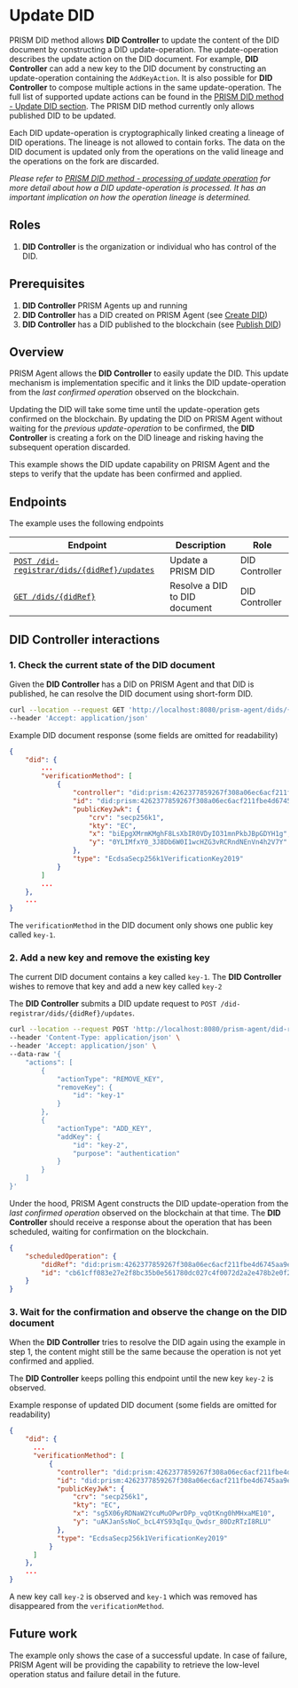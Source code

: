 # Update DID

PRISM DID method allows **DID Controller** to update the content of the DID document by constructing a DID update-operation.
The update-operation describes the update action on the DID document.
For example, **DID Controller** can add a new key to the DID document by constructing an update-operation containing the `AddKeyAction`.
It is also possible for **DID Controller** to compose multiple actions in the same update-operation.
The full list of supported update actions can be found in the [PRISM DID method - Update DID section](https://github.com/input-output-hk/prism-did-method-spec/blob/main/w3c-spec/PRISM-method.md#update-did).
The PRISM DID method currently only allows published DID to be updated.

Each DID update-operation is cryptographically linked creating a lineage of DID operations.
The lineage is not allowed to contain forks.
The data on the DID document is updated only from the operations on the valid lineage and the operations on the fork are discarded.

*Please refer to [PRISM DID method - processing of update operation](https://github.com/input-output-hk/prism-did-method-spec/blob/main/w3c-spec/PRISM-method.md#processing-of-updatedidoperations) for more detail about how a DID update-operation is processed.*
*It has an important implication on how the operation lineage is determined.*

## Roles

1. **DID Controller** is the organization or individual who has control of the DID.

## Prerequisites

1. **DID Controller** PRISM Agents up and running
2. **DID Controller** has a DID created on PRISM Agent (see [Create DID](./create.md))
3. **DID Controller** has a DID published to the blockchain (see [Publish DID](./publish.md))

## Overview

PRISM Agent allows the **DID Controller** to easily update the DID.
This update mechanism is implementation specific and it links the DID update-operation from the *last confirmed operation* observed on the blockchain.

Updating the DID will take some time until the update-operation gets confirmed on the blockchain.
By updating the DID on PRISM Agent without waiting for the *previous update-operation* to be confirmed, the **DID Controller** is creating a fork on the DID lineage and risking having the subsequent operation discarded.

This example shows the DID update capability on PRISM Agent and the steps to verify that the update has been confirmed and applied.

## Endpoints

The example uses the following endpoints

| Endpoint                                                                                                | Description                   | Role           |
|---------------------------------------------------------------------------------------------------------|-------------------------------|----------------|
| [`POST /did-registrar/dids/{didRef}/updates`](/agent-api/#tag/DID-Registrar/operation/updateManagedDid) | Update a PRISM DID            | DID Controller |
| [`GET /dids/{didRef}`](/agent-api/#tag/DID/operation/getDid)                                            | Resolve a DID to DID document | DID Controller |

## DID Controller interactions

### 1. Check the current state of the DID document

Given the **DID Controller** has a DID on PRISM Agent and that DID is published, he can resolve the DID document using short-form DID.

```bash
curl --location --request GET 'http://localhost:8080/prism-agent/dids/{didRef}' \
--header 'Accept: application/json'
```

Example DID document response (some fields are omitted for readability)

```json
{
    "did": {
        ...
        "verificationMethod": [
            {
                "controller": "did:prism:4262377859267f308a06ec6acf211fbe4d6745aa9e637e04548771169616fb86",
                "id": "did:prism:4262377859267f308a06ec6acf211fbe4d6745aa9e637e04548771169616fb86#key-1",
                "publicKeyJwk": {
                    "crv": "secp256k1",
                    "kty": "EC",
                    "x": "biEpgXMrmKMghF8LsXbIR0VDyIO31mnPkbJBpGDYH1g",
                    "y": "0YLIMfxY0_3J8Db6W0I1wcHZG3vRCRndNEnVn4h2V7Y"
                },
                "type": "EcdsaSecp256k1VerificationKey2019"
            }
        ]
        ...
    },
    ...
}
```
The `verificationMethod` in the DID document only shows one public key called `key-1`.

### 2. Add a new key and remove the existing key

The current DID document contains a key called `key-1`.
The **DID Controller** wishes to remove that key and add a new key called `key-2`

The **DID Controller** submits a DID update request to `POST /did-registrar/dids/{didRef}/updates`.

```bash
curl --location --request POST 'http://localhost:8080/prism-agent/did-registrar/dids/did:prism:4262377859267f308a06ec6acf211fbe4d6745aa9e637e04548771169616fb86/updates' \
--header 'Content-Type: application/json' \
--header 'Accept: application/json' \
--data-raw '{
    "actions": [
        {
            "actionType": "REMOVE_KEY",
            "removeKey": {
                "id": "key-1"
            }
        },
        {
            "actionType": "ADD_KEY",
            "addKey": {
                "id": "key-2",
                "purpose": "authentication"
            }
        }
    ]
}'
```
Under the hood, PRISM Agent constructs the DID update-operation from the *last confirmed operation* observed on the blockchain at that time.
The **DID Controller** should receive a response about the operation that has been scheduled, waiting for confirmation on the blockchain.


```json
{
    "scheduledOperation": {
        "didRef": "did:prism:4262377859267f308a06ec6acf211fbe4d6745aa9e637e04548771169616fb86",
        "id": "cb61cff083e27e2f8bc35b0e561780dc027c4f0072d2a2e478b2e0f26e3783b0"
    }
}
```

### 3. Wait for the confirmation and observe the change on the DID document

When the **DID Controller** tries to resolve the DID again using the example in step 1,
the content might still be the same because the operation is not yet confirmed and applied.

The **DID Controller** keeps polling this endpoint until the new key `key-2` is observed.

Example response of updated DID document (some fields are omitted for readability)

```json
{
    "did": {
      ...
      "verificationMethod": [
          {
            "controller": "did:prism:4262377859267f308a06ec6acf211fbe4d6745aa9e637e04548771169616fb86",
            "id": "did:prism:4262377859267f308a06ec6acf211fbe4d6745aa9e637e04548771169616fb86#key-2",
            "publicKeyJwk": {
                "crv": "secp256k1",
                "kty": "EC",
                "x": "sg5X06yRDNaW2YcuMuOPwrDPp_vqOtKng0hMHxaME10",
                "y": "uAKJanSsNoC_bcL4YS93qIqu_Qwdsr_80DzRTzI8RLU"
            },
            "type": "EcdsaSecp256k1VerificationKey2019"
          }
      ]
    },
    ...
}
```

A new key call `key-2` is observed and `key-1` which was removed has disappeared from the `verificationMethod`.

## Future work

The example only shows the case of a successful update.
In case of failure, PRISM Agent will be providing the capability to retrieve the low-level operation status and failure detail in the future.
